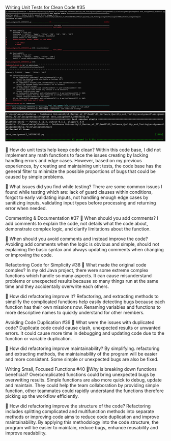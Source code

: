 Writing Unit Tests for Clean Code #35
![First test result](image.png)
![Second test result](image-1.png)

📌 How do unit tests help keep code clean?
Within this code base, I did not implement any math functions to face the issues creating by lacking handling errors and edge cases. However, based on my previous experiences, by creating and maintaining unit tests, the code base has the general filter to minimize the possible proportions of bugs that could be caused by simple problems.

📌 What issues did you find while testing?
There are some common issues I found while testing which are: lack of guard clauses within conditions, forgot to early validating inputs, not handling enough edge cases by sanitizing inputs, validating input types before processing and returning error when needed.

Commenting & Documentation #37
📌 When should you add comments?
I add comments to explain the code, not details what the code about, demonstrate complex logic, and clarify limitations about the function.

📌 When should you avoid comments and instead improve the code?
Avoiding add comments when the logic is obvious and simple, should not explaining the basic syntax and always updating comments when changing or improving the code.

Refactoring Code for Simplicity #38
📌 What made the original code complex?
In my old Java project, there were some extreme complex functions which handle so many aspects. It can cause misunderstand problems or unexpected results because so many things run at the same time and they accidentally overwrite each others.

📌 How did refactoring improve it?
Refactoring, and extracting methods to simplify the complicated functions help easily detecting bugs because each function has their own missions now. Renaming variables and functions to more descriptive names to quickly understand for other members.

Avoiding Code Duplication #39
📌 What were the issues with duplicated code?
Duplicate code could cause clash, unexpected results or unwanted errors. It could cause more time in debugging and updating code due to the function or variable duplication.

📌 How did refactoring improve maintainability?
By simplifying. refactoring and extracting methods, the maintainability of the program will be easier and more consistent. Some simple or unexpected bugs are also be fixed.

Writing Small, Focused Functions #40
📌Why is breaking down functions beneficial?
Overcomplicated functions could bring unexpected bugs by overwriting results. Simple functions are also more quick to debug, update and maintain. They could help the team collaboration by providing simple function, other teammates could rapidly understand the functions therefore picking up the workflow efficiently.

📌 How did refactoring improve the structure of the code?
Refactoring includes splitting complicated and multifunction methods into separate methods or improving code aims to reduce code duplication and improve maintainability. By applying this methodology into the code structure, the program will be easier to maintain, reduce bugs, enhance reusability and improve readability.
